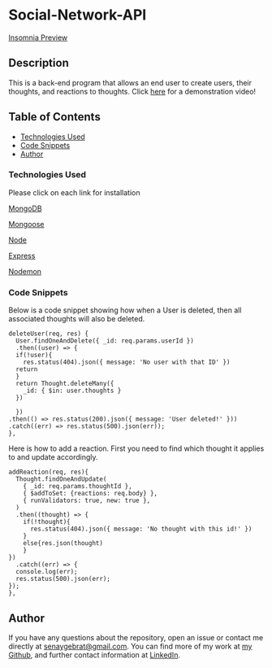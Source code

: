 # Social-Network-API
[Insomnia Preview](./assets/images/social-network.gif)


## Description

This is a back-end program that allows an end user to create users, their thoughts, and reactions to thoughts. Click [here](https://www.youtube.com/watch?v=7iU1KAyvK6c) for a demonstration video!

## Table of Contents

- [Technologies Used](#technologies-used)
- [Code Snippets](#code-snippets)
- [Author](#author)


### Technologies Used
Please click on each link for installation

[MongoDB](https://www.mongodb.com/docs/manual/installation/) 

[Mongoose](https://mongoosejs.com/docs/#)

[Node](https://nodejs.org/en/download/)

[Express](https://expressjs.com/en/starter/installing.html)

[Nodemon](https://www.npmjs.com/package/nodemon)
### Code Snippets

Below is a code snippet showing how when a User is deleted, then all associated thoughts will also be deleted.
```
deleteUser(req, res) {
  User.findOneAndDelete({ _id: req.params.userId })
  .then((user) => {
  if(!user){
    res.status(404).json({ message: 'No user with that ID' })
  return
  }
  return Thought.deleteMany({
    _id: { $in: user.thoughts }
  })

  })
.then(() => res.status(200).json({ message: 'User deleted!' }))
.catch((err) => res.status(500).json(err));
},
```

Here is how to add a reaction. First you need to find which thought it applies to and update accordingly.
```
addReaction(req, res){
  Thought.findOneAndUpdate(
    { _id: req.params.thoughtId },
    { $addToSet: {reactions: req.body} },
    { runValidators: true, new: true },
  )
  .then((thought) => {
    if(!thought){        
      res.status(404).json({ message: 'No thought with this id!' })
    }
    else{res.json(thought)
    }
})
  .catch((err) => {
  console.log(err);
  res.status(500).json(err);
});
},
```

## Author

If you have any questions about the repository, open an issue or contact me directly at senaygebrat@gmail.com. You can find more of my work at [my Github](https://github.com/senaygebrat?tab=repositories), and further contact information at [LinkedIn](https://linkedin.com/in/senayg).
